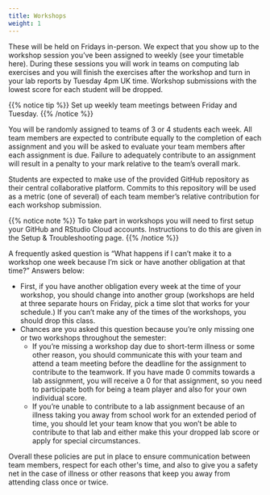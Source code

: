 ```yaml
---
title: Workshops
weight: 1
---
```


These will be held on Fridays in-person. We expect that you show up to the workshop session you’ve been assigned to weekly (see your timetable <a id="timetable">here</a>). During these sessions you will work in teams on computing lab exercises and you will finish the exercises after the workshop and turn in your lab reports by Tuesday 4pm UK time. Workshop submissions with the lowest score for each student will be dropped. 

{{% notice tip %}}
Set up weekly team meetings between Friday and Tuesday.
{{% /notice %}}

You will be randomly assigned to teams of 3 or 4 students each week. All team members are expected to contribute equally to the completion of each assignment and you will be asked to evaluate your team members after each assignment is due. Failure to adequately contribute to an assignment will result in a penalty to your mark relative to the team’s overall mark.

Students are expected to make use of the provided GitHub repository as their central collaborative platform. Commits to this repository will be used as a metric (one of several) of each team member’s relative contribution for each workshop submission.

{{% notice note %}}
To take part in workshops you will need to first setup your GitHub and RStudio Cloud accounts. Instructions to do this are given in the <a id="troubleshoot">Setup & Troubleshooting</a> page.
{{% /notice %}}

A frequently asked question is “What happens if I can’t make it to a workshop one week because I’m sick or have another obligation at that time?” Answers below:

- First, if you have another obligation every week at the time of your workshop, you should change into another group (workshops are held at three separate hours on Friday, pick a time slot that works for your schedule.) If you can’t make any of the times of the workshops, you should drop this class.
- Chances are you asked this question because you’re only missing one or two workshops throughout the semester:
  - If you’re missing a workshop day due to short-term illness or some other reason, you should communicate this with your team and attend a team meeting before the deadline for the assignment to contribute to the teamwork. If you have made 0 commits towards a lab assignment, you will receive a 0 for that assignment, so you need to participate both for being a team player and also for your own individual score.
  - If you’re unable to contribute to a lab assignment because of an illness taking you away from school work for an extended period of time, you should let your team know that you won’t be able to contribute to that lab and either make this your dropped lab score or apply for special circumstances.
  
Overall these policies are put in place to ensure communication between team members, respect for each other's time, and also to give you a safety net in the case of illness or other reasons that keep you away from attending class once or twice.
